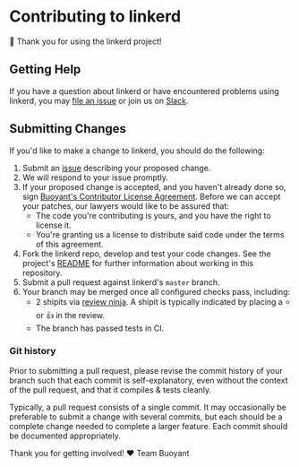 # Contributing to linkerd #

:balloon: Thank you for using the linkerd project!

## Getting Help ##

If you have a question about linkerd or have encountered problems
using linkerd, you may [file an issue][issue] or join us on
[Slack][slack].

## Submitting Changes ##

If you'd like to make a change to linkerd, you should do the
following:

1. Submit an [issue][issue] describing your proposed change.
2. We will respond to your issue promptly.
3. If your proposed change is accepted, and you haven't already done
so, sign [Buoyant's Contributor License Agreement][cla].  Before we
can accept your patches, our lawyers would like to be assured that:
    - The code you're contributing is yours, and you have the right to
    license it.
    - You're granting us a license to distribute said code under the
    terms of this agreement.
4. Fork the linkerd repo, develop and test your code
changes. See the project's [README](README.md) for further information
about working in this repository.
5. Submit a pull request against linkerd's `master` branch.
6. Your branch may be merged once all configured checks pass,
including:
    - 2 shipits via [review ninja](https://review.ninja).  A shipit is
    typically indicated by placing a :star: or :+1: in the review.
    - The branch has passed tests in CI.

### Git history ###

Prior to submitting a pull request, please revise the commit history
of your branch such that each commit is self-explanatory, even without
the context of the pull request, and that it compiles & tests
cleanly.

Typically, a pull request consists of a single commit.  It may
occasionally be preferable to submit a change with several commits,
but each should be a complete change needed to complete a larger
feature.  Each commit should be documented appropriately.

Thank you for getting involved!
:heart: Team Buoyant

[cla]: https://buoyant.io/cla/
[issue]: https://github.com/buoyantio/linkerd/issues/new
[slack]: https://slack.linkerd.io/

